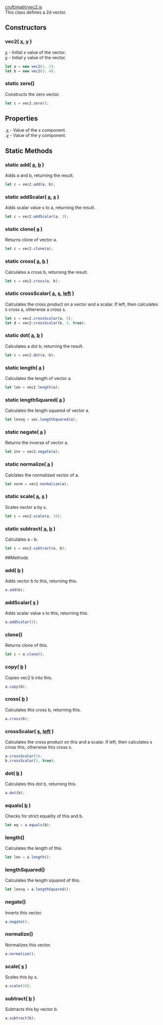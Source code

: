 [cruft/math/vec2.js](https://github.com/mjneil/CruftEngine/blob/master/cruft/math/vec2.js)		
This class defines a 2d vector.		


## Constructors

### vec2( [x](/primitives.md#number), [y](/primitives.md#number) )
[x](/primitives.md#number) - Initial x value of the vector.		
[y](/primitives.md#number) - Initial y value of the vector.	

```javascript
let a = new vec2(1, 2);
let b = new vec2(3, 4);
```

### static zero()
Constructs the zero vector.

```javascript
let c = vec2.zero();
```


## Properties
.[x](/primitives.md#number) - Value of the x component.		
.[y](/primitives.md#number) - Value of the y component.


## Static Methods

### static add( [a](vec2.md), [b](vec2.md) )
Adds a and b, returning the result.

```javascript
let c = vec2.add(a, b);
```

### static addScalar( [a](vec2.md), [s](/primitives.md#number) )
Adds scalar value s to a, returning the result.

```javascript
let c = vec2.addScalar(a, 3);
```

### static clone( [a](vec2.md) )
Returns clone of vector a.

```javascript
let c = vec2.clone(a);
```

### static cross( [a](vec2.md), [b](vec2.md) )
Calculates a cross b, returning the result.

```javascript
let c = vec2.cross(a, b);
```

### static crossScalar( [a](vec2.md), [s](/primitives.md#number), [left](/primitives.md#boolean) )
Calculates the cross product on a vector and a scalar. If left, then calculates s cross a, otherwise a cross s.

```javascript
let c = vec2.crossScalar(a, 5);
let d = vec2.crossScalar(b, 3, true);
```

### static dot( [a](vec2.md), [b](vec2.md) )
Calculates a dot b, returning the result.

```javascript
let c = vec2.dot(a, b);
```

### static length( [a](vec2.md) )
Calculates the length of vector a.

```javascript
let len = vec2.length(a);
```

### static lengthSquared( [a](vec2.md) )
Calculates the length squared of vector a.

```javascript
let lensq = vec.lengthSquared(a);
```

### static negate( [a](vec2.md) )
Returns the inverse of vector a.

```javascript
let inv = vec2.negate(a);
```

### static normalize( [a](vec2.md) )
Calclates the normalized vector of a.

```javascript
let norm = vec2.normalize(a);
```

### static scale( [a](vec2.md), [s](/primitives.md#number) )
Scales vector a by s.

```javascript
let c = vec2.scale(a, 10);
```

### static subtract( [a](vec2.md), [b](vec2.md) )
Calculates a - b.

```javascript
let c = vec2.subtract(a, b);
```


##Methods

### add( [b](vec2.md) )
Adds vector b to this, returning this.

```javascript
a.add(b);
```

### addScalar( [s](/primitives.md#number) )
Adds scalar value s to this, returning this.

```javascript
a.addScalar(3);
```

### clone()
Returns clone of this.

```javascript
let c = a.clone();
```

### copy( [b](vec2.md) )
Copies vec2 b into this.

```javascript
a.copy(b);
```

### cross( [b](vec2.md) )
Calculates this cross b, returning this.

```javascript
a.cross(b);
```

### crossScalar( [s](/primitives.md#number), [left](/primitives.md#boolean) )
Calculates the cross product on this and a scalar. If left, then calculates s cross this, otherwise this cross s.

```javascript
a.crossScalar(5);
b.crossScalar(3, true);
```

### dot( [b](vec2.md) )
Calculates this dot b, returning this.

```javascript
a.dot(b);
```

### equals( [b](vec2.md) )
Checks for strict equality of this and b.

```javascript
let eq = a.equals(b);
```

### length()
Calculates the length of this.

```javascript
let len = a.length();
```

### lengthSquared()
Calculates the length squared of this.

```javascript
let lensq = a.lengthSquared();
```

### negate()
Inverts this vector.

```javascript
a.negate();
```

### normalize()
Normalizes this vector.

```javascript
a.normalize();
```

### scale( [s](/primitives.md#number) )
Scales this by s.

```javascript
a.scale(10);
```

### subtract( [b](vec2.md) )
Subtracts this by vector b.

```javascript
a.subtract(b);
```